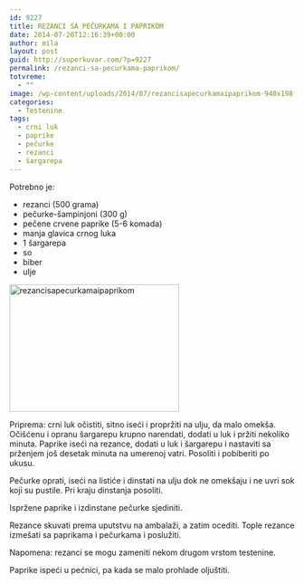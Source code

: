 ```yaml
---
id: 9227
title: REZANCI SA PEČURKAMA I PAPRIKOM
date: 2014-07-20T12:16:39+00:00
author: mila
layout: post
guid: http://superkuvar.com/?p=9227
permalink: /rezanci-sa-pecurkama-paprikom/
totvreme:
  - ""
image: /wp-content/uploads/2014/07/rezancisapecurkamaipaprikom-940x198.jpg
categories:
  - Testenine
tags:
  - crni luk
  - paprike
  - pečurke
  - rezanci
  - šargarepa
---
```

Potrebno je:

  * rezanci (500 grama)
  * pečurke-šampinjoni (300 g)
  * pečene crvene paprike (5-6 komada)
  * manja glavica crnog luka
  * 1 šargarepa
  * so
  * biber
  * ulje

[<img class="alignnone size-medium wp-image-9229" src="//superkuvar.com/wp-content/uploads/2014/07/rezancisapecurkamaipaprikom-300x225.jpg" alt="rezancisapecurkamaipaprikom" width="300" height="225" />](//superkuvar.com/wp-content/uploads/2014/07/rezancisapecurkamaipaprikom.jpg)

Priprema: crni luk očistiti, sitno iseći i propržiti na ulju, da malo omekša. Očišćenu i opranu šargarepu krupno narendati, dodati u luk i pržiti nekoliko minuta. Paprike iseći na rezance, dodati u luk i šargarepu i nastaviti sa prženjem još desetak minuta na umerenoj vatri. Posoliti i pobiberiti po ukusu.

Pečurke oprati, iseći na listiće i dinstati na ulju dok ne omekšaju i ne uvri sok koji su pustile. Pri kraju dinstanja posoliti.

Ispržene paprike i izdinstane pečurke sjediniti.

Rezance skuvati prema uputstvu na ambalaži, a zatim ocediti. Tople rezance izmešati sa paprikama i pečurkama i poslužiti.

Napomena: rezanci se mogu zameniti nekom drugom vrstom testenine.

Paprike ispeći u pećnici, pa kada se malo prohlade oljuštiti.